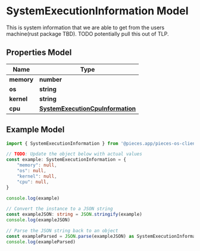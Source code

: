 
# SystemExecutionInformation Model

This is system information that we are able to get from the users machine(rust package TBD). TODO potentially pull this out of TLP.

## Properties Model

Name | Type
------------ | -------------
**memory** | **number**
**os** | **string**
**kernel** | **string**
**cpu** | [**SystemExecutionCpuInformation**](SystemExecutionCpuInformation)

## Example Model

```typescript
import { SystemExecutionInformation } from '@pieces.app/pieces-os-client'

// TODO: Update the object below with actual values
const example: SystemExecutionInformation = {
    "memory": null,
    "os": null,
    "kernel": null,
    "cpu": null,
}

console.log(example)

// Convert the instance to a JSON string
const exampleJSON: string = JSON.stringify(example)
console.log(exampleJSON)

// Parse the JSON string back to an object
const exampleParsed = JSON.parse(exampleJSON) as SystemExecutionInformation
console.log(exampleParsed)
```


